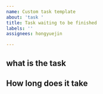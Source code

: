 ```yaml
---
name: Custom task template
about: 'task '
title: Task waiting to be finished
labels: ''
assignees: hongyuejin

---
```


## what is the task

## How long does it take
